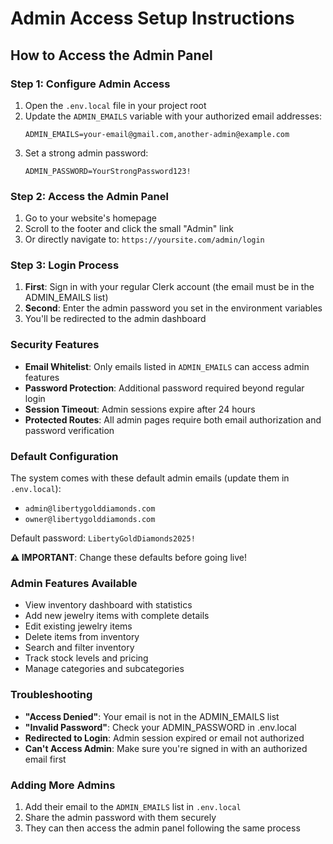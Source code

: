 # Admin Access Setup Instructions

## How to Access the Admin Panel

### Step 1: Configure Admin Access
1. Open the `.env.local` file in your project root
2. Update the `ADMIN_EMAILS` variable with your authorized email addresses:
   ```
   ADMIN_EMAILS=your-email@gmail.com,another-admin@example.com
   ```
3. Set a strong admin password:
   ```
   ADMIN_PASSWORD=YourStrongPassword123!
   ```

### Step 2: Access the Admin Panel
1. Go to your website's homepage
2. Scroll to the footer and click the small "Admin" link
3. Or directly navigate to: `https://yoursite.com/admin/login`

### Step 3: Login Process
1. **First**: Sign in with your regular Clerk account (the email must be in the ADMIN_EMAILS list)
2. **Second**: Enter the admin password you set in the environment variables
3. You'll be redirected to the admin dashboard

### Security Features
- **Email Whitelist**: Only emails listed in `ADMIN_EMAILS` can access admin features
- **Password Protection**: Additional password required beyond regular login
- **Session Timeout**: Admin sessions expire after 24 hours
- **Protected Routes**: All admin pages require both email authorization and password verification

### Default Configuration
The system comes with these default admin emails (update them in `.env.local`):
- `admin@libertygolddiamonds.com`
- `owner@libertygolddiamonds.com`

Default password: `LibertyGoldDiamonds2025!`

**⚠️ IMPORTANT**: Change these defaults before going live!

### Admin Features Available
- View inventory dashboard with statistics
- Add new jewelry items with complete details
- Edit existing jewelry items
- Delete items from inventory
- Search and filter inventory
- Track stock levels and pricing
- Manage categories and subcategories

### Troubleshooting
- **"Access Denied"**: Your email is not in the ADMIN_EMAILS list
- **"Invalid Password"**: Check your ADMIN_PASSWORD in .env.local
- **Redirected to Login**: Admin session expired or email not authorized
- **Can't Access Admin**: Make sure you're signed in with an authorized email first

### Adding More Admins
1. Add their email to the `ADMIN_EMAILS` list in `.env.local`
2. Share the admin password with them securely
3. They can then access the admin panel following the same process